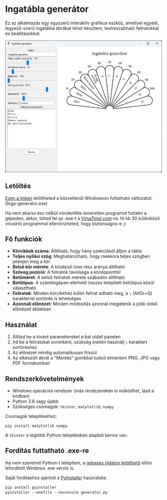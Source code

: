 
# Ingatábla generátor

Ez az alkalmazás egy egyszerű interaktív grafikus eszköz, amellyel egyedi, legyező-szerű ingatábla ábrákat lehet készíteni, testreszabható feliratokkal és beállításokkal.

![Képernyőkép](screenshot.png)

## Letöltés

[Ezen a linken](https://github.com/Deybacsi/inga-generator/releases/latest) letöltheted a közvetlenül Windowson futtatható változatot. (Inga-generator.exe)

Ha nem akarsz ész nélkül mindenféle ismeretlen programot futtatni a gépeden, akkor, töltsd fel az .exe-t a [VirusTotal.com](https://www.virustotal.com/)-ra. Itt kb 30 különböző vírusírtó programmal ellenőrizheted, hogy biztonságos-e ;)

## Fő funkciók

- **Körcikkek száma**: Állítható, hogy hány szekcióból álljon a tábla
- **Teljes nyílási szög**: Meghatározható, hogy mekkora teljes szögben jelenjen meg a kör
- **Belső kör mérete**: A középső üres rész aránya állítható
- **Szöveg pozíció**: A feliratok távolsága a középponttól
- **Betűméret**: A belső feliratok mérete szabadon állítható
- **Betűtípus**: A számítógépen elérhető összes telepített betűtípus közül választható
- **Feliratok**: Minden körcikkhez külön felirat adható meg, a `\` (AltGr+Q) karakterrel sortörés is lehetséges
- **Azonnali előnézet**: Minden módosítás azonnal megjelenik a jobb oldali előnézeti ablakban

## Használat

1. Állítsd be a kívánt paramétereket a bal oldali panelen
2. Írd be a feliratokat soronként, szükség esetén használj `\` karaktert sortöréshez
3. Az előnézet mindig automatikusan frissül
4. Az elkészült ábrát a "Mentés" gombbal tudod elmenteni PNG, JPG vagy PDF formátumban

## Rendszerkövetelmények

- Windows operációs rendszer (más rendszereken is működhet, lásd a kódban)
- Python 3.8 vagy újabb
- Szükséges csomagok: `tkinter`, `matplotlib`, `numpy`

Csomagok telepítéséhez:
```
pip install matplotlib numpy
```
A `tkinter` a legtöbb Python telepítésben alapból benne van.

## Fordítás futtatható .exe-re

Ha nem szeretnél Python-t telepíteni, a [releases oldalon letölthető](https://github.com/Deybacsi/inga-generator/releases/latest) előre lefordított Windows .exe verzió is.

Saját fordításhoz ajánlott a [PyInstaller](https://pyinstaller.org/) használata:
```
pip install pyinstaller
pyinstaller --onefile --noconsole generator.py
```

